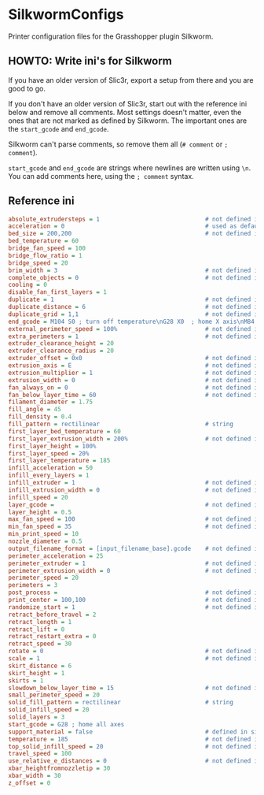 # SilkwormConfigs
Printer configuration files for the Grasshopper plugin Silkworm.

## HOWTO: Write ini's for Silkworm

If you have an older version of Slic3r, export a setup from there and you are good to go.

If you don't have an older version of Slic3r, start out with the reference ini below and remove all comments. Most settings doesn't matter, even the ones that are not marked as defined by Silkworm. The important ones are the `start_gcode` and `end_gcode`.

Silkworm can't parse comments, so remove them all (`# comment` or `; comment`).

`start_gcode` and `end_gcode` are strings where newlines are written using `\n`. You can add comments here, using the `; comment` syntax.

## Reference ini
```ini
absolute_extrudersteps = 1                              # not defined in silkworm
acceleration = 0                                        # used as default_acceleration?
bed_size = 200,200                                      # not defined in silkworm, always set to Point3d(200, 200, 120)
bed_temperature = 60
bridge_fan_speed = 100
bridge_flow_ratio = 1
bridge_speed = 20
brim_width = 3                                          # not defined in silkworm
complete_objects = 0                                    # not defined in silkworm
cooling = 0
disable_fan_first_layers = 1
duplicate = 1                                           # not defined in silkworm
duplicate_distance = 6                                  # not defined in silkworm
duplicate_grid = 1,1                                    # not defined in silkworm
end_gcode = M104 S0 ; turn off temperature\nG28 X0  ; home X axis\nM84     ; disable motors # string
external_perimeter_speed = 100%                         # not defined in silkworm
extra_perimeters = 1                                    # not defined in silkworm
extruder_clearance_height = 20
extruder_clearance_radius = 20
extruder_offset = 0x0                                   # not defined in silkworm
extrusion_axis = E                                      # not defined in silkworm
extrusion_multiplier = 1                                # not defined in silkworm
extrusion_width = 0                                     # not defined in silkworm
fan_always_on = 0                                       # not defined in silkworm
fan_below_layer_time = 60                               # not defined in silkworm
filament_diameter = 1.75
fill_angle = 45
fill_density = 0.4
fill_pattern = rectilinear                              # string
first_layer_bed_temperature = 60
first_layer_extrusion_width = 200%                      # not defined in silkworm
first_layer_height = 100%
first_layer_speed = 20%
first_layer_temperature = 185
infill_acceleration = 50
infill_every_layers = 1
infill_extruder = 1                                     # not defined in silkworm
infill_extrusion_width = 0                              # not defined in silkworm
infill_speed = 20
layer_gcode =                                           # not defined in silkworm
layer_height = 0.5
max_fan_speed = 100                                     # not defined in silkworm
min_fan_speed = 35                                      # not defined in silkworm
min_print_speed = 10
nozzle_diameter = 0.5
output_filename_format = [input_filename_base].gcode    # not defined in silkworm
perimeter_acceleration = 25
perimeter_extruder = 1                                  # not defined in silkworm
perimeter_extrusion_width = 0                           # not defined in silkworm
perimeter_speed = 20
perimeters = 3
post_process =                                          # not defined in silkworm
print_center = 100,100                                  # not defined in silkworm
randomize_start = 1                                     # not defined in silkworm
retract_before_travel = 2
retract_length = 1
retract_lift = 0
retract_restart_extra = 0
retract_speed = 30
rotate = 0                                              # not defined in silkworm
scale = 1                                               # not defined in silkworm
skirt_distance = 6
skirt_height = 1
skirts = 1
slowdown_below_layer_time = 15                          # not defined in silkworm
small_perimeter_speed = 20
solid_fill_pattern = rectilinear                        # string
solid_infill_speed = 20
solid_layers = 3
start_gcode = G28 ; home all axes
support_material = false                                # defined in silkworm, not in example, boolean
temperature = 185                                       # not defined in silkworm
top_solid_infill_speed = 20                             # not defined in silkworm
travel_speed = 100
use_relative_e_distances = 0                            # not defined in silkworm
xbar_heightfromnozzletip = 30
xbar_width = 30
z_offset = 0
```
